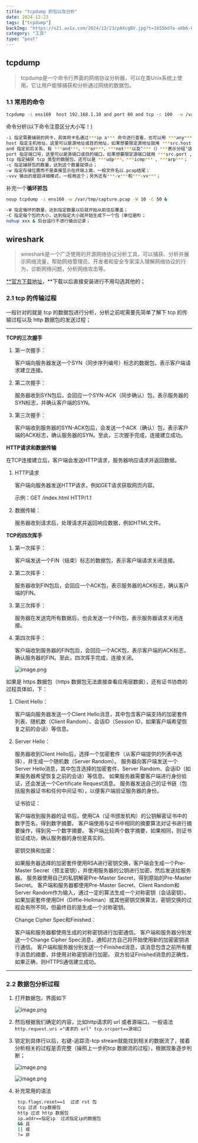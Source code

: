 ```yaml
---
title: "tcpdump 抓包以及分析"
date: 2024-12-23
tags: ["tcpdump"]
backImg: "https://s21.ax1x.com/2024/12/23/pAXcgBV.jpg?t=1655bd7a-a0b6-8024-b26d-d0b0754ebe83"
category: "工具"
type: "post"
---
```

## tcpdump

> tcpdump是一个命令行界面的网络协议分析器，可以在类Unix系统上使用。它让用户能够捕获和分析通过网络的数据包。

### 1.1 常用的命令

```bash
tcpdump -i ens160  host 192.168.1.10 and port 80 and tcp -c 100  -w /var/tmp/capture.pcap -vvv
```

命令分析(以下命令注意区分大小写！)

```bash
-i 指定需要捕获的网卡，具体网卡名通过***ip a*** 命令进行查看，也可以用 ***any*** 代表所有网卡；
host 指定主机地址，这里可以是源地址或目的地址，如果想要限定源地址就用 ***src.host ,***如果想要限定目的地址就用 ***dst.host***；
and 指定前后关系，有 ***and***、***or***、***not***以及‘***（）***表示分组‘这几种关系；
port 指定端口号，这里可以是源端口或目的端口，如果想要限定源端口就用 ***src.port ,***如果想要限定目的地址就用 ***dst.port***；
tcp 指定捕获 tcp 类型的数据包，还可以是 ***udp***、***icmp*** 、***arp***；
-c 指定捕获包的数量，达到这个数量就停止；
-w 指定存储位置而不是直接显示在终端上面，一般文件名以.pcap结尾；
-vvv 输出的是超详细模式，一般用这个；另外还有***-v***和***-vv***；
```

补充一个**循环抓包**

```bash
noup tcpdump -i ens160 -w /var/tmp/capture.pcap -W 10 -C 50 &

-W 指定循环的数量，达到指定数量以后就开始从前往后覆盖；
-C 指定每个包的大小，达到指定大小就开始生成下一个包（单位是M）；
nohup xxx & 后台运行不进行输出记录；
```

## wireshark

> wireshark是一个广泛使用的开源网络协议分析工具，可以捕获、分析并展示网络流量，帮助网络管理员、开发者和安全专家深入理解网络协议的行为，诊断网络问题，分析网络攻击等。

[**官方下载地址](https://www.wireshark.org/download.html)，**下载以后直接安装进行不用勾选其他的；

### 2.1 tcp 的传输过程

一般针对的就是 tcp 的数据包进行分析，分析之前呢需要先简单了解下 tcp 的传输过程以及 http 数据包的发送过程；

---

**TCP的三次握手**

1. 第一次握手：

   客户端向服务器发送一个SYN（同步序列编号）标志的数据包，表示客户端请求建立连接。
2. 第二次握手：

   服务器收到SYN包后，会回应一个SYN-ACK（同步确认）包，表示服务器的SYN标志，并确认客户端的SYN。
3. 第三次握手：

   客户端收到服务器的SYN-ACK包后，会发送一个ACK（确认）包，表示客户端的ACK标志，确认服务器的SYN。至此，三次握手完成，连接建立成功。

**HTTP请求和数据传输**

在TCP连接建立后，客户端会发送HTTP请求，服务器响应请求并返回数据。

1. HTTP请求

   客户端向服务器发送HTTP请求，例如GET请求获取网页内容。

   示例：GET /index.html HTTP/1.1
2. 数据传输：

   服务器收到请求后，处理请求并返回响应数据，例如HTML文件。

**TCP的四次挥手**

1. 第一次挥手：

   客户端发送一个FIN（结束）标志的数据包，表示客户端请求关闭连接。
2. 第二次挥手：

   服务器收到FIN包后，会回应一个ACK包，表示服务器的ACK标志，确认客户端的FIN。
3. 第三次挥手：

   服务器在发送完所有数据后，也会发送一个FIN包，表示服务器请求关闭连接。
4. 第四次挥手：

   客户端收到服务器的FIN包后，会回应一个ACK包，表示客户端的ACK标志，确认服务器的FIN。至此，四次挥手完成，连接关闭。

   ![image.png](images/image.png)

如果是 https 数据包（https 数据包无法直接查看应用层数据），还有证书协商的过程具体如，下：

1. Client Hello：

   客户端向服务器发送一个Client Hello消息，其中包含客户端支持的加密套件列表、随机数（Client Random）、会话ID（Session ID，如果客户端希望恢复之前的会话）等信息。
2. Server Hello：

   服务器收到Client Hello后，选择一个加密套件（从客户端提供的列表中选择），并生成一个随机数（Server Random）。
   服务器向客户端发送一个Server Hello消息，其中包含选择的加密套件、Server Random、会话ID（如果服务器希望恢复之前的会话）等信息。
   如果服务器需要客户端进行身份验证，还会发送一个Certificate Request消息。
   服务器发送自己的证书链（包括服务器证书和任何中间证书），以便客户端验证服务器的身份。

   证书验证：

   客户端收到服务器的证书后，使用CA（证书颁发机构）的公钥解密证书中的数字签名，得到数字摘要。
   客户端使用与证书中相同的摘要算法对证书进行摘要操作，得到另一个数字摘要。
   客户端比较两个数字摘要，如果相同，则证书验证成功，确认服务器的身份是真实的。

   密钥交换和加密：

   如果服务器选择的加密套件使用RSA进行密钥交换，客户端会生成一个Pre-Master Secret（预主密钥），并使用服务器的公钥进行加密，然后发送给服务器。
   服务器使用自己的私钥解密Pre-Master Secret，得到原始的Pre-Master Secret。
   客户端和服务器都使用Pre-Master Secret、Client Random和Server Random作为输入，通过一定的算法生成一个对称密钥（会话密钥）。
   如果加密套件使用DH（Diffie-Hellman）或其他密钥交换算法，密钥交换的过程会有所不同，但最终目的是生成一个对称密钥。

   Change Cipher Spec和Finished：

   客户端和服务器都使用生成的对称密钥进行加密通信。
   客户端和服务器分别发送一个Change Cipher Spec消息，通知对方自己将开始使用新的加密密钥进行通信。
   客户端和服务器分别发送一个Finished消息，该消息包含之前所有握手消息的摘要，并使用对称密钥进行加密。
   双方验证Finished消息的正确性，如果正确，则HTTPS通信建立成功。

---

### 2.2  数据包分析过程

1. 打开数据包，界面如下

   ![image.png](images/image%201.png)
2. 然后根据我们确定的内容，比如http请求的 url 或者源端口，一般语法
   `http.request.uri ="请求的 url" tcp.srcport==源端口`
3. 锁定到具体行以后，右键-追踪流-tcp stream就能找到相关的数据流了，接着分析相关的过程是否完整（操照上一步的tcp 数据流的过程），根据现象逐步判断；

   ![image.png](images/image%202.png)

   ![image.png](images/image%203.png)
4. 补充常用的语法

   ```bash
    tcp.flags.reset==1  过滤 rst 包
    tcp 过滤 tcp数据包
    http 过滤 http 数据包
    ip.addr==指定ip  过滤指定ip的数据包
    && 且
    || 或
    != 非
   ```
